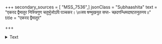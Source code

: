 +++
secondary_sources = [ "MSS_7536",]
jsonClass = "Subhaashita"
text = "एकरद द्वैमातुर निस्त्रिगुण चतुर्भुजोऽपि पञ्चकर।  \nजय षण्मुखनुत सप्त- च्छदगन्धिमदाष्टतनुतनय॥"
title = "एकरद द्वैमातुर"

+++

<details><summary>Text</summary>

एकरद द्वैमातुर निस्त्रिगुण चतुर्भुजोऽपि पञ्चकर।  
जय षण्मुखनुत सप्त- च्छदगन्धिमदाष्टतनुतनय॥
</details>
